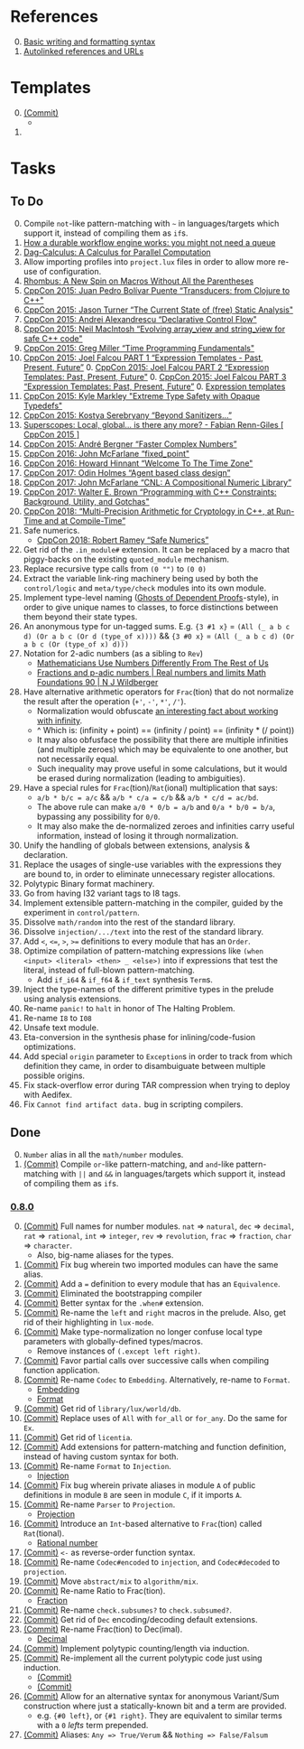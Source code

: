 [0.8.0]: https://github.com/LuxLang/lux/releases/tag/0.8.0

# References

0. [Basic writing and formatting syntax](https://docs.github.com/en/get-started/writing-on-github/getting-started-with-writing-and-formatting-on-github/basic-writing-and-formatting-syntax)
0. [Autolinked references and URLs](https://docs.github.com/en/get-started/writing-on-github/working-with-advanced-formatting/autolinked-references-and-urls)

# Templates

0. [(Commit)](https://github.com/LuxLang/lux/commit/) 
   * []()
0. []()

# Tasks

## To Do

0. Compile `not`-like pattern-matching with `~` in languages/targets which support it, instead of compiling them as `if`s.
0. [How a durable workflow engine works: you might not need a queue](https://www.inngest.com/blog/how-durable-workflow-engines-work)
0. [Dag-Calculus: A Calculus for Parallel Computation](https://dl.acm.org/doi/pdf/10.1145/2951913.2951946)
0. Allow importing profiles into `project.lux` files in order to allow more re-use of configuration.
0. [Rhombus: A New Spin on Macros Without All the Parentheses](https://gopiandcode.uk/pdfs/rhombus-oopsla23.pdf)
0. [CppCon 2015: Juan Pedro Bolívar Puente “Transducers: from Clojure to C++"](https://www.youtube.com/watch?v=vohGJjGxtJQ)
0. [CppCon 2015: Jason Turner “The Current State of (free) Static Analysis"](https://www.youtube.com/watch?v=sn1Vg8A_MPU)
0. [CppCon 2015: Andrei Alexandrescu “Declarative Control Flow"](https://www.youtube.com/watch?v=WjTrfoiB0MQ)
0. [CppCon 2015: Neil MacIntosh “Evolving array_view and string_view for safe C++ code"](https://www.youtube.com/watch?v=C4Z3c4Sv52U)
0. [CppCon 2015: Greg Miller “Time Programming Fundamentals"](https://www.youtube.com/watch?v=2rnIHsqABfM)
0. [CppCon 2015: Joel Falcou PART 1 “Expression Templates - Past, Present, Future”](https://www.youtube.com/watch?v=IiVl5oSU5B8)
	0. [CppCon 2015: Joel Falcou PART 2 “Expression Templates: Past, Present, Future"](https://www.youtube.com/watch?v=imU_WfonVr8)
	0. [CppCon 2015: Joel Falcou PART 3 “Expression Templates: Past, Present, Future”](https://www.youtube.com/watch?v=A9trwnv6k-w)
	0. [Expression templates](https://en.wikipedia.org/wiki/Expression_templates)
0. [CppCon 2015: Kyle Markley "Extreme Type Safety with Opaque Typedefs"](https://www.youtube.com/watch?v=jLdSjh8oqmE)
0. [CppCon 2015: Kostya Serebryany “Beyond Sanitizers...”](https://www.youtube.com/watch?v=qTkYDA0En6U)
0. [Superscopes: Local, global... is there any more? - Fabian Renn-Giles [ CppCon 2015 ]](https://www.youtube.com/watch?v=B68_bgXYX94)
0. [CppCon 2015: André Bergner “Faster Complex Numbers”](https://www.youtube.com/watch?v=he-XVt1xIE0)
0. [CppCon 2016: John McFarlane “fixed_point"](https://www.youtube.com/watch?v=cdaN51rRzSE)
0. [CppCon 2016: Howard Hinnant “Welcome To The Time Zone"](https://www.youtube.com/watch?v=Vwd3pduVGKY)
0. [CppCon 2017: Odin Holmes “Agent based class design”](https://www.youtube.com/watch?v=tNXyNa6kf4k)
0. [CppCon 2017: John McFarlane “CNL: A Compositional Numeric Library”](https://www.youtube.com/watch?v=GEfmV3Xcuok)
0. [CppCon 2017: Walter E. Brown “Programming with C++ Constraints: Background, Utility, and Gotchas"](https://www.youtube.com/watch?v=n4ie7tPMXOQ)
0. [CppCon 2018: “Multi-Precision Arithmetic for Cryptology in C++, at Run-Time and at Compile-Time”](https://www.youtube.com/watch?v=G33yF26UGMo)
0. Safe numerics.
   * [CppCon 2018: Robert Ramey “Safe Numerics”](https://www.youtube.com/watch?v=93Cjg42bGEw)
0. Get rid of the `.in_module#` extension. It can be replaced by a macro that piggy-backs on the existing `quoted_module` mechanism.
0. Replace recursive type calls from `(0 "")` to `(0 0)`
0. Extract the variable link-ring machinery being used by both the `control/logic` and `meta/type/check` modules into its own module.
0. Implement type-level naming ([Ghosts of Dependent Proofs](https://kataskeue.com/gdp.pdf)-style), in order to give unique names to classes, to force distinctions between them beyond their state types.
0. An anonymous type for un-tagged sums. E.g. `{3 #1 x}` = `(All (_ a b c d) (Or a b c (Or d (type_of x))))` && `{3 #0 x}` = `(All (_ a b c d) (Or a b c (Or (type_of x) d)))`
0. Notation for 2-adic numbers (as a sibling to `Rev`)
   * [Mathematicians Use Numbers Differently From The Rest of Us](https://www.youtube.com/watch?v=tRaq4aYPzCc)
   * [Fractions and p-adic numbers | Real numbers and limits Math Foundations 90 | N J Wildberger](https://www.youtube.com/watch?v=XXRwlo_MHnI)
0. Have alternative arithmetic operators for `Frac`(tion) that do not
 normalize the result after the operation (`+'`, `-'`, `*'`, `/'`).
   * Normalization would obfuscate [an interesting fact about working with infinity](https://youtu.be/pE01mIrsw74?list=PL5A714C94D40392AB&t=1010).
   * ^ Which is: (infinity + point) == (infinity / point) == (infinity * (/ point))
   * It may also obfusface the possibility that there are multiple infinities (and multiple zeroes) which may be equivalente to one another, but not necessarily equal.
   * Such inequality may prove useful in some calculations, but it would be erased during normalization (leading to ambiguities).
0. Have a special rules for `Frac`(tion)/`Rat`(ional) multiplication that says:
   * `a/b * b/c = a/c` && `a/b * c/a = c/b` && `a/b * c/d = ac/bd`.
   * The above rule can make `a/0 * 0/b = a/b` and `0/a * b/0 = b/a`, bypassing any possibility for `0/0`.
   * It may also make the de-normalized zeroes and infinities carry useful information, instead of losing it through normalization.
0. Unify the handling of globals between extensions, analysis & declaration.
0. Replace the usages of single-use variables with the expressions they are bound to, in order to eliminate unnecessary register allocations.
0. Polytypic Binary format machinery.
0. Go from having I32 variant tags to I8 tags.
0. Implement extensible pattern-matching in the compiler, guided by the experiment in `control/pattern`.
0. Dissolve `math/random` into the rest of the standard library.
0. Dissolve `injection/.../text` into the rest of the standard library.
0. Add `<`, `<=`, `>`, `>=` definitions to every module that has an `Order`.
0. Optimize compilation of pattern-matching expressions like `(when <input> <literal> <then> _ <else>)` into if expressions that test the literal, instead of full-blown pattern-matching.
   * Add `if_i64` & `if_f64` & `if_text` synthesis `Term`s.
0. Inject the type-names of the different primitive types in the prelude using analysis extensions.
0. Re-name `panic!` to `halt` in honor of The Halting Problem.
0. Re-name `I8` to `I08`
0. Unsafe text module.
0. Eta-conversion in the synthesis phase for inlining/code-fusion optimizations.
0. Add special `origin` parameter to `Exception`s in order to track from which definition they came, in order to disambuiguate between multiple possible origins.
0. Fix stack-overflow error during TAR compression when trying to deploy with Aedifex.
0. Fix `Cannot find artifact data.` bug in scripting compilers.

## Done

0. `Number` alias in all the `math/number` modules.
0. [(Commit)](https://github.com/LuxLang/lux/commit/98587236e7a551804d7b31e927bc069d78a1b96c) Compile `or`-like pattern-matching, and `and`-like pattern-matching with `||` and `&&` in languages/targets which support it, instead of compiling them as `if`s.

### [0.8.0]

0. [(Commit)](https://github.com/LuxLang/lux/commit/3c774078b398dd04f6da37fdafe3c4362b1ef83b) Full names for number modules. `nat` => `natural`, `dec` => `decimal`, `rat` => `rational`, `int` => `integer`, `rev` => `revolution`, `frac` => `fraction`, `char` => `character`.
   * Also, big-name aliases for the types.
0. [(Commit)](https://github.com/LuxLang/lux/commit/b678ef8420f19d0b52854731d3b1a2b8a3ff3ce5) Fix bug wherein two imported modules can have the same alias.
0. [(Commit)](https://github.com/LuxLang/lux/commit/1bead83039b77e360ba3c8bb8237115fefc2bc2e) Add a `=` definition to every module that has an `Equivalence`.
0. [(Commit)](https://github.com/LuxLang/lux/commit/ad2bd2abad4d7e014791257af066aa964c5c5aa5) Eliminated the bootstrapping compiler
0. [(Commit)](https://github.com/LuxLang/lux/commit/90bdd8c16e6864f36dfe44b716c48266a44549c4) Better syntax for the `.when#` extension.
0. [(Commit)](https://github.com/LuxLang/lux/commit/3b9cad357e2dcc44a42d5fa01cc380908b08970a) Re-name the `left` and `right` macros in the prelude. Also, get rid of their highlighting in `lux-mode`.
0. [(Commit)](https://github.com/LuxLang/lux/commit/6de33f8b2c7b3804be4bd5ec04fb3c4b0a3efe79) Make type-normalization no longer confuse local type parameters with globally-defined types/macros.
   * Remove instances of `(.except left right)`.
0. [(Commit)](https://github.com/LuxLang/lux/commit/c7daf84dfd365df8da5b381dfb1d3fca9afd62a7) Favor partial calls over successive calls when compiling function application.
0. [(Commit)](https://github.com/LuxLang/lux/commit/b7fb27e49cba22cdbad5ffc034b32963b35c05f4) Re-name `Codec` to `Embedding`. Alternatively, re-name to `Format`.
   * [Embedding](https://en.wikipedia.org/wiki/Embedding)
   * [Format](https://en.wikipedia.org/wiki/Content_format)
0. [(Commit)](https://github.com/LuxLang/lux/commit/b32652a350e543d9343d8b6c859773937474ae7b) Get rid of `library/lux/world/db`.
0. [(Commit)](https://github.com/LuxLang/lux/commit/ddbbca49f87ab84d8ee8cf8568d38c27542a6e67) Replace uses of `All` with `for_all` or `for_any`. Do the same for `Ex`.
0. [(Commit)](https://github.com/LuxLang/lux/commit/ddbbca49f87ab84d8ee8cf8568d38c27542a6e67) Get rid of `licentia`.
0. [(Commit)](https://github.com/LuxLang/lux/commit/31dacc61d04fad87f0e0c6e67220f4fc83dee9cb) Add extensions for pattern-matching and function definition, instead of having custom syntax for both.
0. [(Commit)](https://github.com/LuxLang/lux/commit/ffe8cb4d1a728e2289b04eeb57f64cbababc58cd) Re-name `Format` to `Injection`.
   * [Injection](https://en.wikipedia.org/wiki/Injective_function)
0. [(Commit)](https://github.com/LuxLang/lux/commit/ffe8cb4d1a728e2289b04eeb57f64cbababc58cd) Fix bug wherein private aliases in module `A` of public definitions in module `B` are seen in module `C`, if it imports `A`.
0. [(Commit)](https://github.com/LuxLang/lux/commit/6620a2ae31aa199874497c631f704c36d9244304) Re-name `Parser` to `Projection`.
   * [Projection](https://en.wikipedia.org/wiki/Projection_(relational_algebra))
0. [(Commit)](https://github.com/LuxLang/lux/commit/6620a2ae31aa199874497c631f704c36d9244304) Introduce an `Int`-based alternative to `Frac`(tion) called `Rat`(tional).
   * [Rational number](https://en.wikipedia.org/wiki/Rational_number)
0. [(Commit)](https://github.com/LuxLang/lux/commit/b548a7ebc71cd1d8150eb57d811c39afa80f20f3) `<-` as reverse-order function syntax.
0. [(Commit)](https://github.com/LuxLang/lux/commit/b548a7ebc71cd1d8150eb57d811c39afa80f20f3) Re-name `Codec#encoded` to `injection`, and `Codec#decoded` to `projection`.
0. [(Commit)](https://github.com/LuxLang/lux/commit/7c144b96453c9aa28436dcffd90af7cbe6c323f6) Move `abstract/mix` to `algorithm/mix`.
0. [(Commit)](https://github.com/LuxLang/lux/commit/7c144b96453c9aa28436dcffd90af7cbe6c323f6) Re-name Ratio to Frac(tion).
   * [Fraction](https://en.wikipedia.org/wiki/Fraction)
0. [(Commit)](https://github.com/LuxLang/lux/commit/9291b0f9e2799063ddb09d97bd0f7ebfaaac59ee) Re-name `check.subsumes?` to `check.subsumed?`.
0. [(Commit)](https://github.com/LuxLang/lux/commit/9291b0f9e2799063ddb09d97bd0f7ebfaaac59ee) Get rid of `Dec` encoding/decoding default extensions.
0. [(Commit)](https://github.com/LuxLang/lux/commit/6fff5228b1b92c9ee37a27b584be10547f337782) Re-name Frac(tion) to Dec(imal).
   * [Decimal](https://en.wikipedia.org/wiki/Decimal)
0. [(Commit)](https://github.com/LuxLang/lux/commit/6fff5228b1b92c9ee37a27b584be10547f337782) Implement polytypic counting/length via induction.
0. [(Commit)](https://github.com/LuxLang/lux/commit/9b6682b709a5ce3d00b696dadb60d56c869edbf2) Re-implement all the current polytypic code just using induction.
   * [(Commit)](https://github.com/LuxLang/lux/commit/403d5a46c8cbada8e6eb5d457a98b1e8d9df87f3)
   * [(Commit)](https://github.com/LuxLang/lux/commit/caab080b72a358b63d6a289e0bf6e929d00873fb)
0. [(Commit)](https://github.com/LuxLang/lux/commit/caab080b72a358b63d6a289e0bf6e929d00873fb) Allow for an alternative syntax for anonymous Variant/Sum construction where just a statically-known bit and a term are provided.
   * e.g. `{#0 left}`, or `{#1 right}`. They are equivalent to similar terms with a `0` _lefts_ term prepended.
0. [(Commit)](https://github.com/LuxLang/lux/commit/403d5a46c8cbada8e6eb5d457a98b1e8d9df87f3) Aliases: `Any => True/Verum` && `Nothing => False/Falsum`

